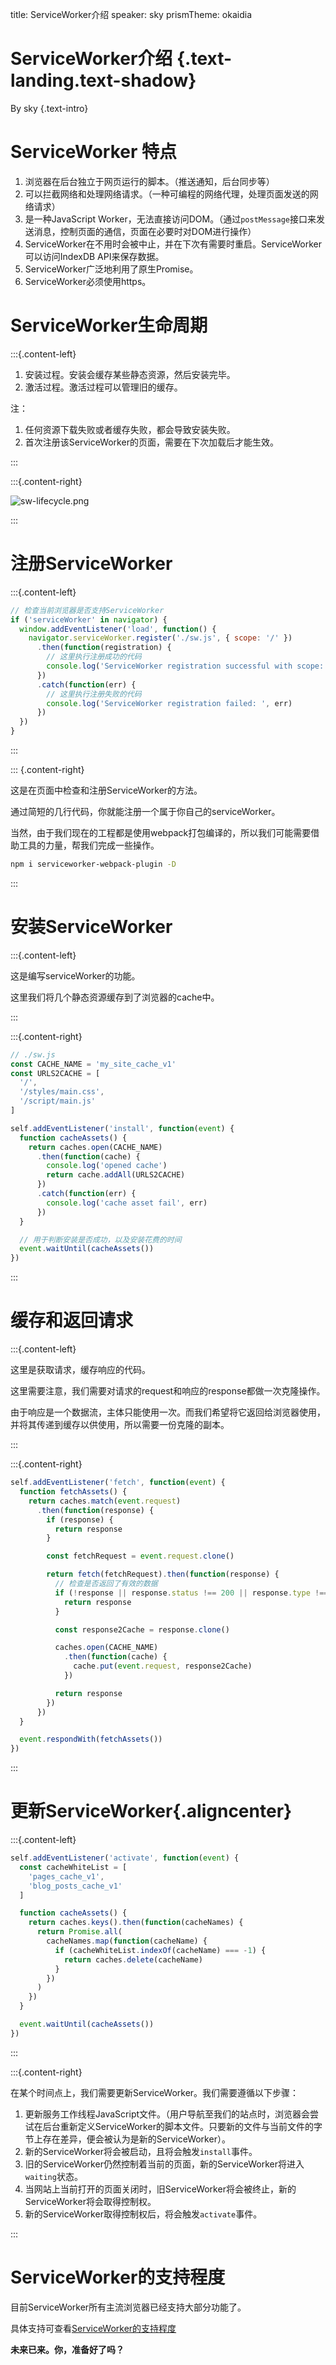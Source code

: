 title: ServiceWorker介绍
speaker: sky
prismTheme: okaidia

<slide class="bg-apple aligncenter">

# ServiceWorker介绍 {.text-landing.text-shadow}

By sky {.text-intro}

<slide class="bg-apple">

# ServiceWorker 特点

1. 浏览器在后台独立于网页运行的脚本。（推送通知，后台同步等）
2. 可以拦截网络和处理网络请求。（一种可编程的网络代理，处理页面发送的网络请求）
3. 是一种JavaScript Worker，无法直接访问DOM。（通过`postMessage`接口来发送消息，控制页面的通信，页面在必要时对DOM进行操作）
4. ServiceWorker在不用时会被中止，并在下次有需要时重启。ServiceWorker可以访问IndexDB API来保存数据。
5. ServiceWorker广泛地利用了原生Promise。
6. ServiceWorker必须使用https。

<slide class="bg-apple aligncenter">

# ServiceWorker生命周期

:::{.content-left}

1. 安装过程。安装会缓存某些静态资源，然后安装完毕。
2. 激活过程。激活过程可以管理旧的缓存。

注：

1. 任何资源下载失败或者缓存失败，都会导致安装失败。
2. 首次注册该ServiceWorker的页面，需要在下次加载后才能生效。

:::

:::{.content-right}

![sw-lifecycle.png](https://upload.cc/i1/2019/08/28/xh4D3X.png "ServiceWorker生命周期")

:::

<slide class="bg-apple aligncenter">

# 注册ServiceWorker

:::{.content-left}

```javascript
// 检查当前浏览器是否支持ServiceWorker
if ('serviceWorker' in navigator) {
  window.addEventListener('load', function() {
    navigator.serviceWorker.register('./sw.js', { scope: '/' })
      .then(function(registration) {
        // 这里执行注册成功的代码
        console.log('ServiceWorker registration successful with scope: ', registration.scope)
      })
      .catch(function(err) {
        // 这里执行注册失败的代码
        console.log('ServiceWorker registration failed: ', err)
      })
  })
}
```

:::

::: {.content-right}

这是在页面中检查和注册ServiceWorker的方法。

通过简短的几行代码，你就能注册一个属于你自己的serviceWorker。

当然，由于我们现在的工程都是使用webpack打包编译的，所以我们可能需要借助工具的力量，帮我们完成一些操作。

```bash
npm i serviceworker-webpack-plugin -D
```

:::

<slide class="bg-apple aligncenter">

# 安装ServiceWorker

:::{.content-left}

这是编写serviceWorker的功能。

这里我们将几个静态资源缓存到了浏览器的cache中。

:::

:::{.content-right}

```javascript
// ./sw.js
const CACHE_NAME = 'my_site_cache_v1'
const URLS2CACHE = [
  '/',
  '/styles/main.css',
  '/script/main.js'
]

self.addEventListener('install', function(event) {
  function cacheAssets() {
    return caches.open(CACHE_NAME)
      .then(function(cache) {
        console.log('opened cache')
        return cache.addAll(URLS2CACHE)
      })
      .catch(function(err) {
        console.log('cache asset fail', err)
      })
  }

  // 用于判断安装是否成功，以及安装花费的时间
  event.waitUntil(cacheAssets())
})
```

:::

<slide class="bg-apple aligncenter">

# 缓存和返回请求

:::{.content-left}

这里是获取请求，缓存响应的代码。

这里需要注意，我们需要对请求的request和响应的response都做一次克隆操作。

由于响应是一个数据流，主体只能使用一次。而我们希望将它返回给浏览器使用，并将其传递到缓存以供使用，所以需要一份克隆的副本。

:::

:::{.content-right}

```javascript
self.addEventListener('fetch', function(event) {
  function fetchAssets() {
    return caches.match(event.request)
      .then(function(response) {
        if (response) {
          return response
        }

        const fetchRequest = event.request.clone()

        return fetch(fetchRequest).then(function(response) {
          // 检查是否返回了有效的数据
          if (!response || response.status !== 200 || response.type !== 'basic') {
            return response
          }

          const response2Cache = response.clone()

          caches.open(CACHE_NAME)
            .then(function(cache) {
              cache.put(event.request, response2Cache)
            })

          return response
        })
      })
  }

  event.respondWith(fetchAssets())
})
```

:::

<slide class="bg-apple">

# 更新ServiceWorker{.aligncenter}

:::{.content-left}

```javascript
self.addEventListener('activate', function(event) {
  const cacheWhiteList = [
    'pages_cache_v1',
    'blog_posts_cache_v1'
  ]

  function cacheAssets() {
    return caches.keys().then(function(cacheNames) {
      return Promise.all(
        cacheNames.map(function(cacheName) {
          if (cacheWhiteList.indexOf(cacheName) === -1) {
            return caches.delete(cacheName)
          }
        })
      )
    })
  }

  event.waitUntil(cacheAssets())
})
```

:::

:::{.content-right}

在某个时间点上，我们需要更新ServiceWorker。我们需要遵循以下步骤：

1. 更新服务工作线程JavaScript文件。（用户导航至我们的站点时，浏览器会尝试在后台重新定义ServiceWorker的脚本文件。只要新的文件与当前文件的字节上存在差异，便会被认为是新的ServiceWorker）。
2. 新的ServiceWorker将会被启动，且将会触发`install`事件。
3. 旧的ServiceWorker仍然控制着当前的页面，新的ServiceWorker将进入`waiting`状态。
4. 当网站上当前打开的页面关闭时，旧ServiceWorker将会被终止，新的ServiceWorker将会取得控制权。
5. 新的ServiceWorker取得控制权后，将会触发`activate`事件。

:::

<slide class="bg-apple aligncenter">

# ServiceWorker的支持程度

目前ServiceWorker所有主流浏览器已经支持大部分功能了。

具体支持可查看[ServiceWorker的支持程度](https://jakearchibald.github.io/isserviceworkerready/)

**未来已来。你，准备好了吗？**
